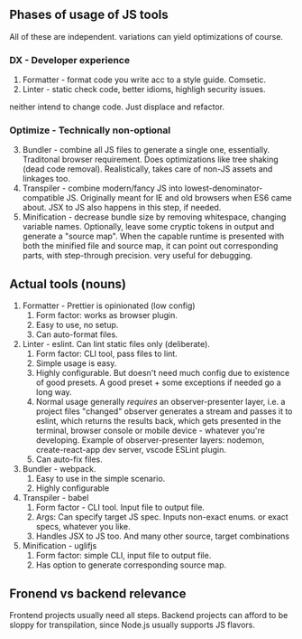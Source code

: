 ## Phases of usage of JS tools

All of these are independent. variations can yield optimizations of course.

### DX - Developer experience

1. Formatter - format code you write acc to a style guide. Comsetic.
2. Linter - static check code, better idioms, highligh security issues.

neither intend to change code. Just displace and refactor.

### Optimize - Technically non-optional

3. Bundler - combine all JS files to generate a single one, essentially. Traditonal browser requirement. Does optimizations like tree shaking (dead code removal). Realistically, takes care of non-JS assets and linkages too.
4. Transpiler - combine modern/fancy JS into lowest-denominator-compatible JS. Originally meant for IE and old browsers when ES6 came about. JSX to JS also happens in this step, if needed.
5. Minification - decrease bundle size by removing whitespace, changing variable names. Optionally, leave some cryptic tokens in output and generate a "source map". When the capable runtime is presented with both the minified file and source map, it can point out corresponding parts, with step-through precision. very useful for debugging.

## Actual tools (nouns)

1. Formatter - Prettier is opinionated (low config)
   1. Form factor: works as browser plugin.
   2. Easy to use, no setup.
   3. Can auto-format files.
2. Linter - eslint. Can lint static files only (deliberate).
   1. Form factor: CLI tool, pass files to lint.
   2. Simple usage is easy.
   3. Highly configurable. But doesn't need much config due to existence of good presets. A good preset + some exceptions if needed go a long way.
   4. Normal usage generally _requires_ an observer-presenter layer, i.e. a project files "changed" observer generates a stream and passes it to eslint, which returns the results back, which gets presented in the terminal, browser console or mobile device - whatever you're developing. Example of observer-presenter layers: nodemon, create-react-app dev server, vscode ESLint plugin.
   5. Can auto-fix files.
3. Bundler - webpack.
   1. Easy to use in the simple scenario.
   2. Highly configurable
4. Transpiler - babel
   1. Form factor - CLI tool. Input file to output file.
   2. Args: Can specify target JS spec. Inputs non-exact enums. or exact specs, whatever you like.
   3. Handles JSX to JS too. And many other source, target combinations
5. Minification - uglifjs
   1. Form factor: simple CLI, input file to output file.
   2. Has option to generate corresponding source map.

## Fronend vs backend relevance

Frontend projects usually need all steps.
Backend projects can afford to be sloppy for transpilation, since Node.js usually supports JS flavors.
